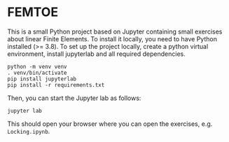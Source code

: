 # FEMTOE

This is a small Python project based on Jupyter containing small exercises about linear Finite
Elements. To install it locally, you need to have Python installed (>= 3.8). To set up the
project locally, create a python virtual environment, install jupyterlab and all required dependencies.

```
python -m venv venv
. venv/bin/activate
pip install jupyterlab
pip install -r requirements.txt
```

Then, you can start the Jupyter lab as follows:

```
jupyter lab
```

This should open your browser where you can open the exercises, e.g. `Locking.ipynb`.
